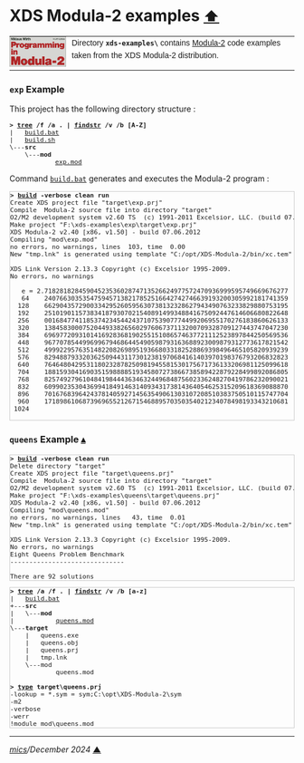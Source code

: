 # <span id="top">XDS Modula-2 examples</span> <span style="font-size:90%;">[⬆](../README.md#top)</span>

<table style="font-family:Helvetica,Arial;line-height:1.6;">
  <tr>
  <td style="border:0;padding:0 10px 0 0;min-width:100px;">
    <a href="https://link.springer.com/chapter/10.1007/978-3-642-96757-3_1" rel="external"><img style="border:0;width:100px;" src="../docs/images/pim4.png" width="100" alt="Modula-2"/></a>
  </td>
  <td style="border:0;padding:0;vertical-align:text-top;">
    Directory <strong><code>xds-examples\</code></strong> contains <a href="https://link.springer.com/chapter/10.1007/978-3-642-96757-3_1" rel="external" title="Modula-2">Modula-2</a> code examples taken from the XDS Modula-2 distribution.
  </td>
  </tr>
</table>

### <span id="exp">`exp` Example</span>

This project has the following directory structure :

<pre style="font-size:80%;">
<b>&gt; <a href="">tree</a> /f /a . | <a href="">findstr</a> /v /b [A-Z]</b>
|   <a href="./exp/build.bat">build.bat</a>
|   <a href="./exp/build.sh">build.sh</a>
\---<b>src</b>
    \---<b>mod</b>
            <a href="./exp/src/mod/exp.mod">exp.mod</a>
</pre>

Command [`build.bat`](./exp/build.bat) generates and executes the Modula-2 program :

<pre style="font-size:80%;border:1px solid #cccccc;">
<b>&gt; <a href="./build.bat">build</a> -verbose clean run</b>
Create XDS project file "target\exp.prj"
Compile  Modula-2 source file into directory "target"
O2/M2 development system v2.60 TS  (c) 1991-2011 Excelsior, LLC. (build 07.06.2012)
Make project "F:\xds-examples\exp\target\exp.prj"
XDS Modula-2 v2.40 [x86, v1.50] - build 07.06.2012
Compiling "mod\exp.mod"
no errors, no warnings, lines  103, time  0.00
New "tmp.lnk" is generated using template "C:/opt/XDS-Modula-2/bin/xc.tem"

XDS Link Version 2.13.3 Copyright (c) Excelsior 1995-2009.
No errors, no warnings

   e = 2.7182818284590452353602874713526624977572470936999595749669676277
   64    2407663035354759457138217852516642742746639193200305992181741359
  128    6629043572900334295260595630738132328627943490763233829880753195
  192    2510190115738341879307021540891499348841675092447614606680822648
  256    0016847741185374234544243710753907774499206955170276183860626133
  320    1384583000752044933826560297606737113200709328709127443747047230
  384    6969772093101416928368190255151086574637721112523897844250569536
  448    9677078544996996794686445490598793163688923009879312773617821542
  512    4999229576351482208269895193668033182528869398496465105820939239
  576    8294887933203625094431173012381970684161403970198376793206832823
  640    7646480429531180232878250981945581530175671736133206981125099618
  704    1881593041690351598888519345807273866738589422879228499892086805
  768    8257492796104841984443634632449684875602336248270419786232090021
  832    6099023530436994184914631409343173814364054625315209618369088870
  896    7016768396424378140592714563549061303107208510383750510115747704
  960    1718986106873969655212671546889570350354021234078498193343210681
 1024
 </pre>

### <span id="queens">`queens` Example</span> [**&#x25B4;**](#top)

<pre style="font-size:80%;border:1px solid #cccccc;">
<b>&gt; <a href="./queens/build.bat">build</a> -verbose clean run</b>
Delete directory "target"
Create XDS project file "target\queens.prj"
Compile  Modula-2 source file into directory "target"
O2/M2 development system v2.60 TS  (c) 1991-2011 Excelsior, LLC. (build 07.06.2012)
Make project "F:\xds-examples\queens\target\queens.prj"
XDS Modula-2 v2.40 [x86, v1.50] - build 07.06.2012
Compiling "mod\queens.mod"
no errors, no warnings, lines   43, time  0.01
New "tmp.lnk" is generated using template "C:/opt/XDS-Modula-2/bin/xc.tem"

XDS Link Version 2.13.3 Copyright (c) Excelsior 1995-2009.
No errors, no warnings
Eight Queens Problem Benchmark
------------------------------

There are 92 solutions
</pre>

<pre style="font-size:80%;border:1px solid #cccccc;">
<b>&gt; <a href="https://learn.microsoft.com/en-us/windows-server/administration/windows-commands/tree" rel="external">tree</a> /a /f . | <a href="https://learn.microsoft.com/en-us/windows-server/administration/windows-commands/findstr" rel="external">findstr</a> /v /b [a-z]</b>
|   <a href="./queens/build.bat">build.bat</a>
+---<b>src</b>
|   \---<b>mod</b>
|           <a href="./queens/src/mod/queens.mod">queens.mod</a>
\---<b>target</b>
    |   queens.exe
    |   queens.obj
    |   queens.prj
    |   tmp.lnk
    \---mod
            queens.mod
&nbsp;
<b>&gt; <a href="https://learn.microsoft.com/en-us/windows-server/administration/windows-commands/type" rel="external">type</a> target\queens.prj</b>
-lookup = *.sym = sym;C:\opt\XDS-Modula-2\sym
-m2
-verbose
-werr
!module mod\queens.mod
</pre>

***

*[mics](https://lampwww.epfl.ch/~michelou/)/December 2024* [**&#9650;**](#top)
<span id="bottom">&nbsp;</span>

<!-- link refs -->

[apache_ant_cli]: https://ant.apache.org/manual/running.html
